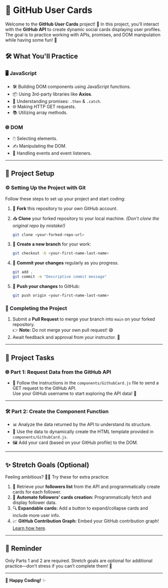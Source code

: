 # 🌟 GitHub User Cards

Welcome to the **GitHub User Cards** project! 🎉 In this project, you'll interact with the **GitHub API** to create dynamic social cards displaying user profiles. The goal is to practice working with APIs, promises, and DOM manipulation while having some fun! 🚀

## 🛠️ What You'll Practice

### 🖥️ JavaScript

- 🛠️ Building DOM components using JavaScript functions.
- 📦 Using 3rd-party libraries like **Axios**.
- 🤝 Understanding promises: `.then` & `.catch`.
- 🌐 Making HTTP GET requests.
- 📚 Utilizing array methods.

### 🌐 DOM

- 🖱️ Selecting elements.
- ✍️ Manipulating the DOM.
- 🎯 Handling events and event listeners.

---

## 🚀 Project Setup

### ⚙️ Setting Up the Project with Git

Follow these steps to set up your project and start coding:

1. 🍴 **Fork** this repository to your own GitHub account.
2. 📥 **Clone** your forked repository to your local machine. *(Don't clone the original repo by mistake!)*  

   ```bash
   git clone <your-forked-repo-url>
   ```

3. 🌿 **Create a new branch** for your work:

   ```bash
   git checkout -b <your-first-name-last-name>
   ```

4. 💾 **Commit your changes** regularly as you progress.

   ```bash
   git add .
   git commit -m "Descriptive commit message"
   ```

5. 🔄 **Push your changes** to GitHub:

   ```bash
   git push origin <your-first-name-last-name>
   ```

### 📝 Completing the Project

1. Submit a **Pull Request** to merge your branch into `main` on your forked repository.  
   👉 **Note:** Do not merge your own pull request! 😅
2. Await feedback and approval from your instructor. 📩

---

## 🧩 Project Tasks

### 🌐 Part 1: Request Data from the GitHub API

- 📝 Follow the instructions in the `components/GithubCard.js` file to send a GET request to the GitHub API.  
  Use your GitHub username to start exploring the API data! 🌟

---

### 🛠️ Part 2: Create the Component Function

- 📊 Analyze the data returned by the API to understand its structure.
- 🔧 Use the data to dynamically create the HTML template provided in `components/GithubCard.js`.
- 🖼️ Add your card (based on your GitHub profile) to the DOM.

---

## ✨ Stretch Goals (Optional)

Feeling ambitious? 🧗‍♂️ Try these for extra practice:

1. 🤝 Retrieve your **followers list** from the API and programmatically create cards for each follower.
2. 🔄 **Automate followers' cards creation:** Programmatically fetch and display follower data.
3. 🔍 **Expandable cards:** Add a button to expand/collapse cards and include more user info.
4. 📈 **GitHub Contribution Graph:** Embed your GitHub contribution graph! [Learn how here](https://stackoverflow.com/questions/34516592/embed-github-contributions-graph-in-website).

---

## 📝 Reminder

Only Parts 1 and 2 are required. Stretch goals are optional for additional practice—don’t stress if you can’t complete them! 💪

---

🚀 **Happy Coding!** ✨
